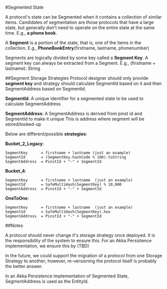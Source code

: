 #Segmented State

A protocol's state can be Segmented when it contains a collection of similar items. 
Candidates of segmentation are those protocols that have a large state, 
but generally don't need to operate on the entire state at the same time. 
E.g., **a phone book**.
 
A **Segment** is a portion of the state, that is, one of the items in the collection. 
E.g., **PhoneBookEntry**(firstname, lastname, phonenumber)

Segments are logically divided by some key called a **Segment Key**. 
A segment key can always be extracted from a Segment. E.g., (firstname + lastname): String

##Segment Storage Strategies
Protocol designer should only provide **segment key** and strategy should 
calculate SegmentId based on it and then SegmentAddress based on SegmentId. 

**SegmentId**: A unique identifier for a segmented state to be used to 
calculate SegmentAddress

**SegmentAddress**: A SegmentAddress is derived from pinst id and SegmentId to make it unique
                    This is address where segment will be stored/looked-up

Below are different/possible **strategies**:

**Bucket_2_Legacy**: 

    SegmentKey      = firstname + lastname (just an example)
    SegmentId       = (SegmentKey.hashCode % 100).toString
    SegmentAddress  = PinstId + "-" + SegmentId

**Bucket_4**: 

    SegmentKey      = firstname + lastname  (just an example)
    SegmentId       = SafeMultiHash(SegmentKey) % 10,000
    SegmentAddress  = PinstId + "-" + SegmentId

**OneToOne**: 

    SegmentKey      = firstname + lastname  (just an example)
    SegmentId       = SafeMultiHash(SegmentKey).hex
    SegmentAddress  = PinstId + "-" + SegmentId

##Notes

A protocol should never change it's storage strategy once deployed. It is the responsibility of the system to ensure this.
For an Akka Persistence implementation, we ensure this by (TBD) 

In the future, we could support the migration of a protocol from one Storage Strategy to another; however, 
re-versioning the protocol itself is probably the better answer.

In an Akka Persistence implementation of Segmented State, SegmentAddress is used as the EntityId.
